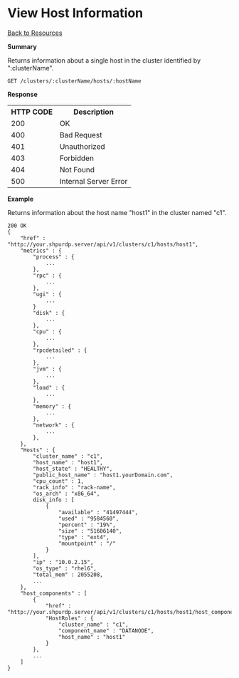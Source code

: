 <!---
Licensed to the Apache Software Foundation (ASF) under one or more
contributor license agreements. See the NOTICE file distributed with
this work for additional information regarding copyright ownership.
The ASF licenses this file to You under the Apache License, Version 2.0
(the "License"); you may not use this file except in compliance with
the License. You may obtain a copy of the License at

http://www.apache.org/licenses/LICENSE-2.0

Unless required by applicable law or agreed to in writing, software
distributed under the License is distributed on an "AS IS" BASIS,
WITHOUT WARRANTIES OR CONDITIONS OF ANY KIND, either express or implied.
See the License for the specific language governing permissions and
limitations under the License.
-->

View Host Information
=====

[Back to Resources](index.md#resources)

**Summary**

Returns information about a single host in the cluster identified by ":clusterName".

    GET /clusters/:clusterName/hosts/:hostName

**Response**
<table>
  <tr>
    <th>HTTP CODE</th>
    <th>Description</th>
  </tr>
  <tr>
    <td>200</td>
    <td>OK</td>  
  </tr>
  <tr>
    <td>400</td>
    <td>Bad Request</td>  
  </tr>
  <tr>
    <td>401</td>
    <td>Unauthorized</td>  
  </tr>
  <tr>
    <td>403</td>
    <td>Forbidden</td>  
  </tr> 
  <tr>
    <td>404</td>
    <td>Not Found</td>  
  </tr>
  <tr>
    <td>500</td>
    <td>Internal Server Error</td>  
  </tr>
</table>


**Example**

Returns information about the host name "host1" in the cluster named "c1".

    200 OK
    {
    	"href" : "http://your.shpurdp.server/api/v1/clusters/c1/hosts/host1",
    	"metrics" : {
    		"process" : {
    			...    
    		},
      		"rpc" : {
        		...
      		},
      		"ugi" : {
      			...
      		}
      		"disk" : {
        		...
      		},
      		"cpu" : {
        		...
      		},
      		"rpcdetailed" : {
      			...
      		},
      		"jvm" : {
        		...
      		},
      		"load" : {
        		...
      		},
      		"memory" : {
        		...
      		},
      		"network" : {
        		...
      		},
    	},
    	"Hosts" : {
      		"cluster_name" : "c1",
      		"host_name" : "host1",
      		"host_state" : "HEALTHY",
      		"public_host_name" : "host1.yourDomain.com",
      		"cpu_count" : 1,
      		"rack_info" : "rack-name",
      		"os_arch" : "x86_64",
      		disk_info : [
      			{
      				"available" : "41497444",
        			"used" : "9584560",
        			"percent" : "19%",
        			"size" : "51606140",
        			"type" : "ext4",
       	 			"mountpoint" : "/"
      			}
      		],
      		"ip" : "10.0.2.15",
      		"os_type" : "rhel6",
      		"total_mem" : 2055208,
      		...        	      		
    	},
    	"host_components" : [
      		{
      			"href" : "http://your.shpurdp.server/api/v1/clusters/c1/hosts/host1/host_components/DATANODE",
      			"HostRoles" : {
        			"cluster_name" : "c1",
        			"component_name" : "DATANODE",
        			"host_name" : "host1"
        		}
      		},
      		...
       	]
    }


